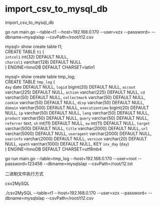 # import_csv_to_mysql_db
import_csv_to_mysql_db  


 go run main.go --table=t1  --host=192.168.0.170 --user=xzx --password= --dbname=mysqlslap --csvPath=/root/t12.csv  
 
 mysql> show create table t1;  
CREATE TABLE `t1` (  
  `intcol1` int(32) DEFAULT NULL,  
  `charcol1` varchar(128) DEFAULT NULL  
) ENGINE=InnoDB DEFAULT CHARSET=latin1   


mysql> show create table tmp_log;  
CREATE TABLE `tmp_log` (  
  `day` date DEFAULT NULL,
  `logid` bigint(20) DEFAULT NULL,
  `accout` varchar(225) DEFAULT NULL,
  `action` varchar(225) DEFAULT NULL,
  `cd` varchar(50) DEFAULT NULL,
  `collectmark` varchar(50) DEFAULT NULL,
  `cookie` varchar(50) DEFAULT NULL,
  `disp` varchar(50) DEFAULT NULL,
  `domain` varchar(500) DEFAULT NULL,
  `executiontime` bigint(20) DEFAULT NULL,
  `ip` varchar(50) DEFAULT NULL,
  `lang` varchar(50) DEFAULT NULL,
  `product` varchar(50) DEFAULT NULL,
  `query` varchar(50) DEFAULT NULL,
  `referrer` text,
  `sh` int(11) DEFAULT NULL,
  `sw` int(11) DEFAULT NULL,
  `target` varchar(500) DEFAULT NULL,
  `title` varchar(2000) DEFAULT NULL,
  `url` varchar(5000) DEFAULT NULL,
  `useragent` varchar(2000) DEFAULT NULL,
  `userinfo` varchar(2000) DEFAULT NULL,
  `version` varchar(20) DEFAULT NULL,
  `xpath` varchar(1000) DEFAULT NULL,
  KEY `inx_day` (`day`)  
) ENGINE=InnoDB DEFAULT CHARSET=utf8mb4  

 go run main.go --table=tmp_log  --host=192.168.0.170 --user=root --password=123456 --dbname=mysqlslap --csvPath=/root/12.txt  
 
 

二进制文件执行方式  






csv2MySQL  

./csv2MySQL --table=t1  --host=192.168.0.170 --user=xzx --password= --dbname=mysqlslap --csvPath=/root/t12.csv  
